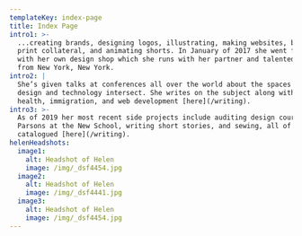 ```yaml
---
templateKey: index-page
title: Index Page
intro1: >-
  ...creating brands, designing logos, illustrating, making websites, building
  print collateral, and animating shorts. In January of 2017 she went freelance
  with her own design shop which she runs with her partner and talented friends
  from New York, New York.
intro2: |
  She’s given talks at conferences all over the world about the spaces where
  design and technology intersect. She writes on the subject along with mental
  health, immigration, and web development [here](/writing).
intro3: >-
  As of 2019 her most recent side projects include auditing design courses at
  Parsons at the New School, writing short stories, and sewing, all of which are
  catalogued [here](/writing).
helenHeadshots:
  image1:
    alt: Headshot of Helen
    image: /img/_dsf4454.jpg
  image2:
    alt: Headshot of Helen
    image: /img/_dsf4441.jpg
  image3:
    alt: Headshot of Helen
    image: /img/_dsf4454.jpg
---
```


